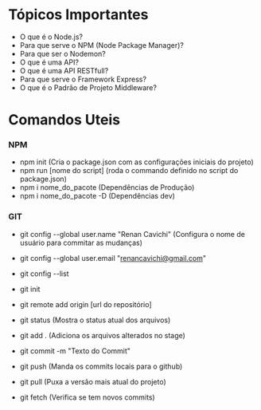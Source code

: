 # Tópicos Importantes

- O que é o Node.js?
- Para que serve o NPM (Node Package Manager)?
- Para que ser o Nodemon?
- O que é uma API?
- O que é uma API RESTfull? 
- Para que serve o Framework Express?
- O que é o Padrão de Projeto Middleware?

# Comandos Uteis

### NPM
- npm init (Cria o package.json com as configurações iniciais do projeto)
- npm run [nome do script] (roda o commando definido no script do package.json)
- npm i nome_do_pacote (Dependências de Produção)
- npm i nome_do_pacote -D (Dependências dev)

### GIT
- git config --global user.name "Renan Cavichi" (Configura o nome de usuário para commitar as mudanças)
- git config --global user.email "renancavichi@gmail.com"
- git config --list

- git init
- git remote add origin [url do repositório]

- git status (Mostra o status atual dos arquivos)
- git add . (Adiciona os arquivos alterados no stage)
- git commit -m "Texto do Commit"

- git push (Manda os commits locais para o github)
- git pull (Puxa a versão mais atual do projeto)
- git fetch (Verifica se tem novos commits)